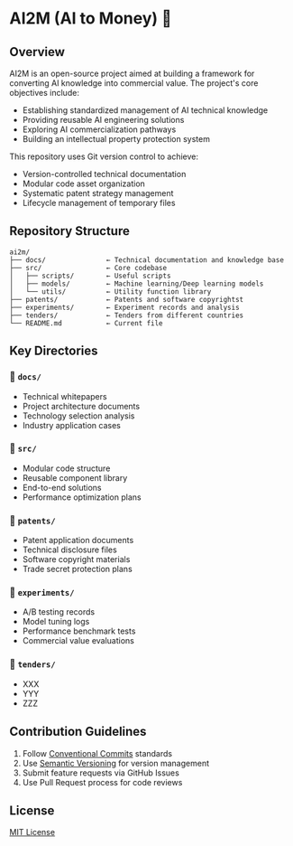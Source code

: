 

# AI2M (AI to Money) 🚀

## Overview
AI2M is an open-source project aimed at building a framework for converting AI knowledge into commercial value. The project's core objectives include:
- Establishing standardized management of AI technical knowledge
- Providing reusable AI engineering solutions
- Exploring AI commercialization pathways
- Building an intellectual property protection system

This repository uses Git version control to achieve:
- Version-controlled technical documentation
- Modular code asset organization
- Systematic patent strategy management
- Lifecycle management of temporary files

## Repository Structure

```
ai2m/
├── docs/               ← Technical documentation and knowledge base
├── src/                ← Core codebase
│   ├── scripts/        ← Useful scripts
│   ├── models/         ← Machine learning/Deep learning models
│   └── utils/          ← Utility function library
├── patents/            ← Patents and software copyrightst
├── experiments/        ← Experiment records and analysis
├── tenders/            ← Tenders from different countries
└── README.md           ← Current file
```

## Key Directories

### 📁 `docs/`
- Technical whitepapers
- Project architecture documents
- Technology selection analysis
- Industry application cases

### 📁 `src/`
- Modular code structure
- Reusable component library
- End-to-end solutions
- Performance optimization plans

### 📁 `patents/`
- Patent application documents
- Technical disclosure files
- Software copyright materials
- Trade secret protection plans

### 📁 `experiments/`
- A/B testing records
- Model tuning logs
- Performance benchmark tests
- Commercial value evaluations

### 📁 `tenders/`
- XXX
- YYY
- ZZZ


## Contribution Guidelines
1. Follow [Conventional Commits](https://conventionalcommits.org/) standards
2. Use [Semantic Versioning](https://semver.org/) for version management
3. Submit feature requests via GitHub Issues
4. Use Pull Request process for code reviews

## License
[MIT License](LICENSE)
